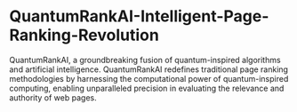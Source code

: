 # QuantumRankAI-Intelligent-Page-Ranking-Revolution
 QuantumRankAI, a groundbreaking fusion of quantum-inspired algorithms and artificial intelligence. QuantumRankAI redefines traditional page ranking methodologies by harnessing the computational power of quantum-inspired computing, enabling unparalleled precision in evaluating the relevance and authority of web pages. 
